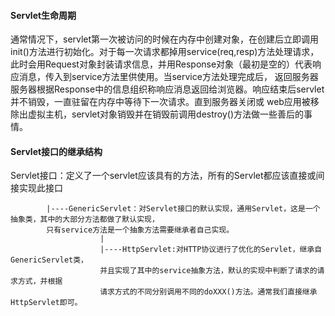 #### Servlet生命周期

通常情况下，servlet第一次被访问的时候在内存中创建对象，在创建后立即调用init()方法进行初始化。对于每一次请求都掉用service(req,resp)方法处理请求，
此时会用Request对象封装请求信息，并用Response对象（最初是空的）代表响应消息，传入到service方法里供使用。当service方法处理完成后，
返回服务器服务器根据Response中的信息组织称响应消息返回给浏览器。响应结束后servlet并不销毁，一直驻留在内存中等待下一次请求。直到服务器关闭或
web应用被移除出虚拟主机，servlet对象销毁并在销毁前调用destroy()方法做一些善后的事情。

#### Servlet接口的继承结构

Servlet接口：定义了一个servlet应该具有的方法，所有的Servlet都应该直接或间接实现此接口
			
			|----GenericServlet：对Servlet接口的默认实现，通用Servlet，这是一个抽象类，其中的大部分方法都做了默认实现，
			只有service方法是一个抽象方法需要继承者自己实现。
						|
						|----HttpServlet:对HTTP协议进行了优化的Servlet，继承自GenericServlet类，
						并且实现了其中的service抽象方法，默认的实现中判断了请求的请求方式，并根据
						请求方式的不同分别调用不同的doXXX()方法。通常我们直接继承HttpServlet即可。
